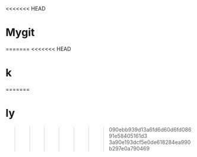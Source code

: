 <<<<<<< HEAD
# Mygit
=======
<<<<<<< HEAD
# k
=======
# ly
>>>>>>> 090ebb939d13a6fd6d60d6fd08691e58405161d3
>>>>>>> 3a90e193dcf5e0de618284ea990b297e0a790469
